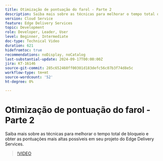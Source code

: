 ```yaml
---
title: Otimização de pontuação do farol - Parte 2
description: Saiba mais sobre as técnicas para melhorar o tempo total de bloqueio e obter as pontuações mais altas possíveis em seu projeto do Edge Delivery Services.
version: Cloud Service
feature: Edge Delivery Services
topic: Development
role: Developer, Leader, User
level: Beginner, Intermediate
doc-type: Technical Video
duration: 621
hidefromtoc: true
recommendations: noDisplay, noCatalog
last-substantial-update: 2024-09-17T00:00:00Z
jira: KT-16146
source-git-commit: 285c652460ff00301d183defc56c07b3f74d8e5c
workflow-type: tm+mt
source-wordcount: '52'
ht-degree: 0%

---
```



# Otimização de pontuação do farol - Parte 2

Saiba mais sobre as técnicas para melhorar o tempo total de bloqueio e obter as pontuações mais altas possíveis em seu projeto do Edge Delivery Services.

>[!VIDEO](https://video.tv.adobe.com/v/3434042/?learn=on)
